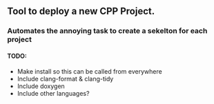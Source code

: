 ## Tool to deploy a new CPP Project.

### Automates the annoying task to create a sekelton for each project

#### TODO: 

- Make install so this can be called from everywhere
- Include clang-format & clang-tidy
- Include doxygen
- Include other languages?